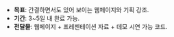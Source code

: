 
- **목표**: 간결하면서도 있어 보이는 웹페이지와 기획 강조.
- **기간**: 3~5일 내 완료 가능. 
- **전달물**: 웹페이지 + 프레젠테이션 자료 + 데모 시연 가능 코드.